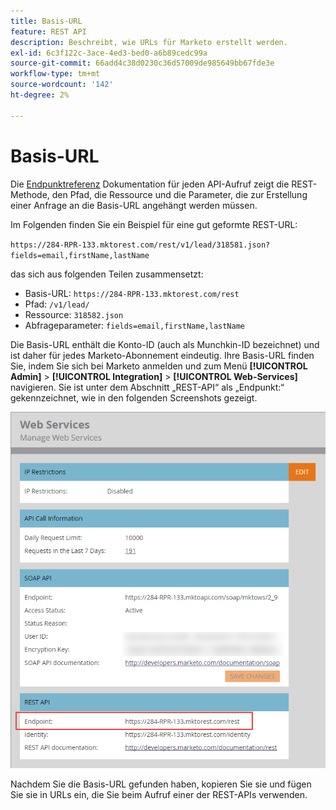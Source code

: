 ```yaml
---
title: Basis-URL
feature: REST API
description: Beschreibt, wie URLs für Marketo erstellt werden.
exl-id: 6c3f122c-3ace-4ed3-bed0-a6b89cedc99a
source-git-commit: 66add4c38d0230c36d57009de985649bb67fde3e
workflow-type: tm+mt
source-wordcount: '142'
ht-degree: 2%

---
```


# Basis-URL

Die [Endpunktreferenz](endpoint-reference.md) Dokumentation für jeden API-Aufruf zeigt die REST-Methode, den Pfad, die Ressource und die Parameter, die zur Erstellung einer Anfrage an die Basis-URL angehängt werden müssen.

Im Folgenden finden Sie ein Beispiel für eine gut geformte REST-URL:

`https://284-RPR-133.mktorest.com/rest/v1/lead/318581.json?fields=email,firstName,lastName`

das sich aus folgenden Teilen zusammensetzt:

- Basis-URL: `https://284-RPR-133.mktorest.com/rest`
- Pfad: `/v1/lead/`
- Ressource: `318582.json`
- Abfrageparameter: `fields=email,firstName,lastName`

Die Basis-URL enthält die Konto-ID (auch als Munchkin-ID bezeichnet) und ist daher für jedes Marketo-Abonnement eindeutig. Ihre Basis-URL finden Sie, indem Sie sich bei Marketo anmelden und zum Menü **[!UICONTROL Admin]** > **[!UICONTROL Integration]** > **[!UICONTROL Web-Services]** navigieren. Sie ist unter dem Abschnitt „REST-API“ als „Endpunkt:“ gekennzeichnet, wie in den folgenden Screenshots gezeigt.

![Web-Services-Basis-URL-Endpunkt](assets/rest-api-base-url-web-services.png)

Nachdem Sie die Basis-URL gefunden haben, kopieren Sie sie und fügen Sie sie in URLs ein, die Sie beim Aufruf einer der REST-APIs verwenden.
